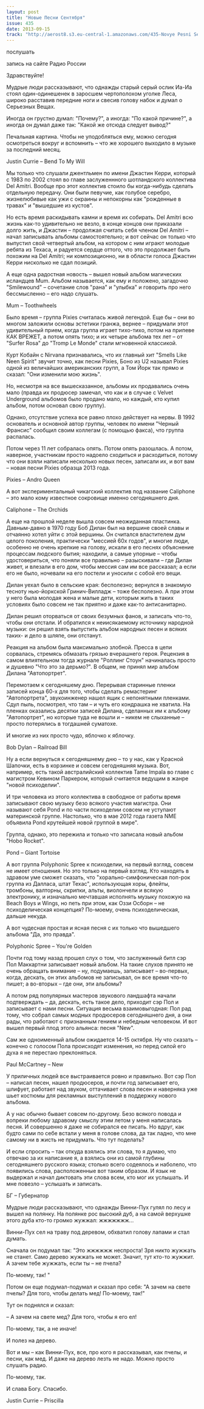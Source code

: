 ```yaml
---
layout: post
title: "Новые Песни Сентября"
issue: 435
date: 2013-09-15
track: "http://aerost8.s3.eu-central-1.amazonaws.com/435-Novye Pesni Sentjabrja.mp3"
---
```


послушать

запись на сайте Радио России

Здравствуйте!

Мудрые люди рассказывают, что однажды старый серый ослик Иа-Иа стоял один-одинешенек в заросшем чертополохом уголке Леса, широко расставив передние ноги и свесив голову набок и думал о Серьезных Вещах.

Иногда он грустно думал: "Почему?", а иногда: "По какой причине?", а иногда он думал даже так: "Какой же отсюда следует вывод?"

Печальная картина. Чтобы не уподобляться ему, можно сегодня осмотреться вокруг и вспомнить – что же хорошего выходило в музыке за последний месяц.

Justin Currie – Bend To My Will

Мы только что слушали джентльмен по имени Джастин Керри, который с 1983 по 2002 стоял во главе заслуженнного шотландского коллектива Del Amitri. Вообще про этот коллектив стоило бы когда-нибудь сделать отдельную передачу. Они были певучие, как голубое серебро, жизнелюбивые как ужи с окраины и непокорны как "рожденные в травах" и "вышедшие из кустов".

Но есть время раскидывать камни и время их собирать. Del Amitri всю жизнь как-то удивительно не везло, в конце концов они приказали долго жить, и Джастин – продолжая считать себя членом Del Amitri – начал записывать альбомы самостоятельно; и вот сейчас он только что выпустил свой четвертый альбом, на котором с ним играют молодые ребята из Техаса, и радуется сердце оттого, что это продолжает быть похожим на Del Amitri; ни композиционно, ни в области голоса Джастин Керри нисколько не сдал позиций.

А еще одна радостная новость – вышел новый альбом магических исландцев Mum. Альбом называется, как ему и положено, загадочно "Smilewound" – сочетание слов "рана" и "улыбка" и говорить про него бессмысленно – его надо слушать.

Mum – Toothwheels

Было время – группа Pixies считалась живой легендой. Еще бы – они во многом заложили основы эстетики гранжа, вернее – придумали этот удивительный прием, когда группа играет тихо-тихо, потом на припеве КАК ВРЕЖЕТ, а потом опять тихо; и их четыре альбома тех лет – от "Surfer Rosa" до "Tromp Le Monde" стали мгновенной классикой.

Курт Кобайн с Nirvana признавались, что их главный хит "Smells Like Neen Spirit" звучит точно, как песни Pixies, Боно из U2 называл Pixies одной из величайших американских групп, а Том Йорк так прямо и сказал: "Они изменили мою жизнь".

Но, несмотря на все вышесказанное, альбомы их продавались очень мало (правда их продюсер замечал, что как и в случае с Velvet Underground альбомов было продано мало, но каждый, кто купил альбом, потом основал свою группу).

Однако, отсутствие успеха все равно плохо действует на нервы. В 1992 основатель и основной автор группы, человек по имени "Черный Франсис" сообщил своим коллегам (с помощью факса), что группа распалась.

Потом через 11 лет собралась опять. Потом опять разошлась. А потом, наверное, участникам просто надоело сходиться и расходиться, потому что они взяли написали несколько новых песен, записали их, и вот вам – новая песни Pixies образца 2013 года.

Pixies – Andro Queen

А вот экспериментальный чикагский коллектив под название Caliphone – это мало кому известное сокровище именно сегодняшнего дня.

Caliphone – The Orchids

А еще на прошлой неделе вышла совсем неожиданная пластинка. Давным-давно в 1970 году Боб Дилан был на вершине своей славы и отчаянно хотел уйти с этой вершины. Он считался властителем дум целого поколения, практически "мессией 60х годов", и многие люди, особенно не очень крепкие на голову, искали в его песнях объяснение процессам людского бытия; находили, а самые упорные – чтобы удостовериться, что поняли все правильно – разыскивали – где Дилан живет, и влезали в его дом, чтобы мессия сам им все рассказал; а если его не было, ночевали на его постели и уносили с собой его вещи.

Дилан уехал было в сельские края: бесполезно; вернулся в знакомую тесноту нью-йоркской Гринич-Вилладж – тоже бесполезно. А при этом у него была молодая жена и малые дети, которым жить в таких условиях было совсем не так приятно и даже как-то антисанитарно.

Дилан решил оторваться от своих безумных фанов, и записать что-то, чтобы они отстали. И обратился к неиисякаемому источнику народной музыки: он решил взять выпустить альбом народных песен и всяких таких- и дело в шляпе, они отстанут.

Реакция на альбом была максимально злобной. Пресса в цепи сорвалась, стремясь обмазать грязью вчерашнего героя. Рецензия в самом влиятельном тогда журнале "Роллинг Стоун" начиналась просто и душевно "Что это за дерьмо?". В общем, не принял мир альбом Дилана "Автопортрет".

Перемотаем к сегодняшему дню. Перерывая старинные пленки записей конца 60-х для того, чтобы сделать ремастеринг "Автопортрета", звукоинженер нашел ящик с непонятными пленками. Сдул пыль, посмотрел, что там – и чуть его кондрашка не хватила. На пленках оказались десятки записей Дилана, сделанных им к альбому "Автопортрет", но которые туда не вошли и – никем не слыханные – просто потерялись в тогдашней суматохе.

И многие из них просто чудо, яблочко к яблочку.

Bob Dylan – Railroad Bill

Ну а если вернуться к сегодняшнему дню – то у нас, как у Красной Шапочки, есть в корзинке и совсем сегодняшняя музыка. Вот, например, есть такой австралийский коллектив Tame Impala во главе с магистром Кевином Паркером, который считается ведущим в жанре "новой психоделии".

И три человека из этого коллектива в свободное от работы время записывают свою музыку безо всякого участия магистра. Они называют себя Pond и по части психоделии совсем не уступают материнской группе. Настолько, что в мае 2012 года газета NME объявила Pond крутейшей новой группой в мире".

Группа, однако, это пережила и только что записала новый альбом "Hobo Rocket".

Pond – Giant Tortoise

А вот группа Polyphonic Spree к психоделии, на первый взгляд, совсем не имеет отношения. Но это только на первый взгляд. Кто находять в здравом уме сможет сказать, что "хорально-симфоническая поп-рок группа из Далласа, штат Техас", использующая хоры, флейты, тромбоны, валторны, скрипки, альты, виолончели и всякую электронику, и изначально мечтавшая исполнять музыку похожую на Beach Boys и Wings, но петь при этом, как Оззи Осборн – не психоделическая концепция? По-моему, очень психоделическая, дальше некуда.

А вот чудесная простая и ясная песня с их только что вышедшего альбома "Да, это правда".

Polyphonic Spree – You're Golden

Почти год тому назад прошел слух о том, что заслуженный битл сэр Пол Маккартни записывает новый альбом. На такие слухов принято не очень обращать внимание – ну, подумаешь, записывает – во-первых, когда, дескать, он этих альбомов не записывал, он все время что-то пишет; а во-вторых – где они, эти альбомы?

А потом ряд популярных мастеров звукового ландшафта начали подтверждать – да, дескать, есть такое дело, приходит сэр Пол и записывает с нами песни. Ситуация весьма взаимовыгодная: Пол рад тому, что собрал самых модных продюсеров сегодняшнего дня, а они рады, что работают с признанным гением и небедным человеком. И вот вышел первый плод этого альянса: песня "New".

Сам же одноименный альбом ожидается 14-15 октября. Ну что сказать – конечно с голосом Пола происходят изменения, но перед силой его духа я не перестаю преклоняться.

Paul McCartney – New

У приличных людей все выстраивается ровно и правильно. Вот сэр Пол – написал песен, нашел продюсеров, и почти год записывает его, шлифует, работает над звуком, оттачивает слова песен и наверняка уже шьет костюмы для рекламных выступлений в поддержку нового альбома.

А у нас обычно бывает совсем по-другому. Безо всякого повода и вопреки любому здравому смыслу этим летом у меня написалась песня. И совершенно я даже не собирался ее писать. Но вдруг, как будто сами по себе встали у меня в голове слова, да так ладно, что мне самому ни в жисть не придумать. Что тут поделать?

И если спросить – так откуда взялись эти слова, то я думаю, что отвечаю за их написание я, а взялись они из самой глубины сегодняшнего русского языка; столько всего содеялось и наболело, что появились слова, расположенные вот таким образом. И язык не выдержал и начал диктовать эти слова всем, кто мог их услышать. И мне повезло – услышать и записать.

БГ – Губернатор

Мудрые люди рассказывают, что однажды Винни-Пух гулял по лесу и вышел на полянку. На полянке рос высокий дуб, а на самой верхушке этого дуба кто-то громко жужжал: жжжжжжж...

Винни-Пух сел на траву под деревом, обхватил голову лапами и стал думать.

Сначала он подумал так: "Это жжжжжж неспроста! Зря никто жужжать не станет. Само дерево жужжать не может. Значит, тут кто-то жужжит. А зачем тебе жужжать, если ты – не пчела?

По-моему, так! "

Потом он еще подумал-подумал и сказал про себя: "А зачем на свете пчелы? Для того, чтобы делать мед! По-моему, так!"

Тут он поднялся и сказал:

– А зачем на свете мед? Для того, чтобы я его ел!

По-моему, так, а не иначе!

И полез на дерево.

Вот и мы – как Винни-Пух, все, про кого я рассказывал, как пчелы, и песни, как мед. И даже на дерево лезть не надо. Можно просто слушать радио.

По-моему, так.

И слава Богу. Спасибо.

Justin Currie – Priscilla
